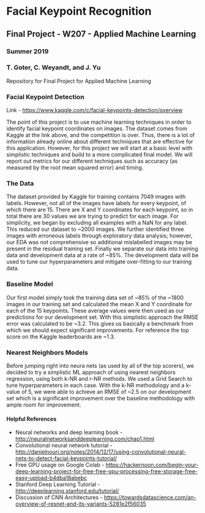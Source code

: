 # Facial Keypoint Recognition
## Final Project - W207 - Applied Machine Learning
### Summer 2019
### T. Goter, C. Weyandt, and J. Yu

Repository for Final Project for Applied Machine Learning

### Facial Keypoint Detection
Link - https://www.kaggle.com/c/facial-keypoints-detection/overview

The point of this project is to use machine learning techniques in order to identify facial keypoint coordinates on images. The dataset comes from Kaggle at the link above, and the competition is over. Thus, there is a lot of information already online about different techniques that are effective for this application. However, for this project we will start at a basic level with simplistic techniques and build to a more complicated final model. We will report out metrics for our different techniques such as accuracy (as measured by the root mean squared error) and timing.

### The Data
The dataset provided by Kaggle for training contains 7049 images with labels. However, not all of the images have labels for every keypoint, of which there are 15. There are X and Y coordinates for each keypoint, so in total there are 30 values we are trying to predict for each image. For simplicity, we began by excluding all examples with a NaN for any label. This reduced our dataset to ~2000 images. We further identified three images with erroneous labels through exploratory data analysis; however, our EDA was not comprehensive so additional mislabelled images may be present in the residual training set.  Finally we separate our data into training data and development data at a rate of ~85%. The development data will be used to tune our hyperparameters and mitigate over-fitting to our training data.

### Baseline Model
Our first model simply took the  training data set of ~85% of the ~1800 images in our training set and calculated the mean X and Y coordinate for each of the 15 keypoints.  These average values were then used as our predictions for our development set.  With this simplistic approach the RMSE error was calculated to be ~3.2. This gives us basically a benchmark from which we should expect significant improvements. For reference the top score on the Kaggle leaderboards are ~1.3.

### Nearest Neighbors Models
Before jumping right into neura nets (as used by all of the top scorers), we decided to try a simplistic ML approach of using nearest neighbors regression, using both k-NR and r-NR methods. We used a Grid Search to tune hyperparameters in each case. With the k-NR methodology and a k-value of 5, we were able to achieve an RMSE of ~2.5 on our development set which is a significant improvement over the baseline methodology with ample room for improvement.












#### Helpful References
 - Neural networks and deep learning book - http://neuralnetworksanddeeplearning.com/chap1.html
 - Convolutional neural network tutorial - http://danielnouri.org/notes/2014/12/17/using-convolutional-neural-nets-to-detect-facial-keypoints-tutorial/
 - Free GPU usage on Google Colab - https://hackernoon.com/begin-your-deep-learning-project-for-free-free-gpu-processing-free-storage-free-easy-upload-b4dba18abebc
 - Stanford Deep Learning Tutorial - http://deeplearning.stanford.edu/tutorial/
 - Discussion of CNN Architectures - https://towardsdatascience.com/an-overview-of-resnet-and-its-variants-5281e2f56035
